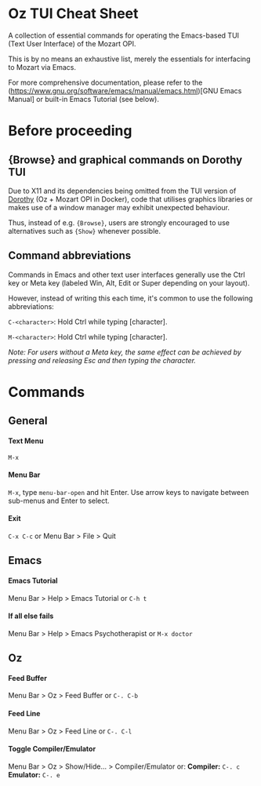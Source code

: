 # Oz TUI Cheat Sheet

A collection of essential commands for operating the Emacs-based TUI (Text User Interface) of the Mozart OPI.

This is by no means an exhaustive list, merely the essentials for interfacing to Mozart via Emacs.

For more comprehensive documentation, please refer to the (https://www.gnu.org/software/emacs/manual/emacs.html)[GNU Emacs Manual] or built-in Emacs Tutorial (see below).

# Before proceeding

## {Browse} and graphical commands on Dorothy TUI
Due to X11 and its dependencies being omitted from the TUI version of [Dorothy](https://github.com/richarah/dorothy) (Oz + Mozart OPI in Docker), code that utilises graphics libraries or makes use of a window manager may exhibit unexpected behaviour.

Thus, instead of e.g. `{Browse}`, users are strongly encouraged to use alternatives such as `{Show}` whenever possible.

## Command abbreviations
Commands in Emacs and other text user interfaces generally use the Ctrl key or Meta key (labeled Win, Alt, Edit or Super depending on your layout).

However, instead of writing this each time, it's common to use the following abbreviations:

`C-<character>`: Hold Ctrl while typing [character].

`M-<character>`: Hold Ctrl while typing [character].

*Note: For users without a Meta key, the same effect can be achieved by pressing and releasing Esc and then typing the character.*

# Commands

## General

#### Text Menu
`M-x`

#### Menu Bar
`M-x`, type `menu-bar-open` and hit Enter.
Use arrow keys to navigate between sub-menus and Enter to select.

#### Exit
`C-x C-c` or Menu Bar > File > Quit

## Emacs

#### Emacs Tutorial
Menu Bar > Help > Emacs Tutorial or `C-h t`

#### If all else fails
Menu Bar > Help > Emacs Psychotherapist or `M-x doctor`

## Oz

#### Feed Buffer
Menu Bar > Oz > Feed Buffer or `C-. C-b`

#### Feed Line
Menu Bar > Oz > Feed Line or `C-. C-l`

#### Toggle Compiler/Emulator
Menu Bar > Oz > Show/Hide... > Compiler/Emulator or:
**Compiler:** `C-. c`
**Emulator:** `C-. e`
